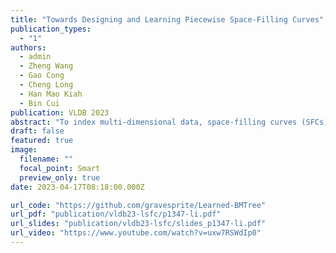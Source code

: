 ```yaml
---
title: "Towards Designing and Learning Piecewise Space-Filling Curves"
publication_types:
  - "1"
authors:
  - admin
  - Zheng Wang
  - Gao Cong
  - Cheng Long
  - Han Mao Kiah
  - Bin Cui
publication: VLDB 2023
abstract: "To index multi-dimensional data, space-filling curves (SFCs) have been used to map the data to one dimension, and then a one-dimensional indexing method such as the B-tree is used to index the mapped data. The existing SFCs all adopt a single mapping scheme for the whole data space. However, a single mapping scheme often does not perform well on all the data space. In this paper, we propose a new type of SFC called piecewise SFCs, which adopts different mapping schemes for different data subspaces. Specifically, we propose a data structure called Bit Merging tree (BMTree), which can generate data subspaces and their SFCs simultaneously and achieve desirable properties of the SFC for whole data space. Furthermore, we develop a reinforcement learning based solution to build the BMTree, aiming to achieve excellent query performance. Extensive experiments show that our proposed method outperforms existing SFCs in terms of query performance."
draft: false
featured: true
image:
  filename: ""
  focal_point: Smart
  preview_only: true
date: 2023-04-17T08:18:00.000Z

url_code: "https://github.com/gravesprite/Learned-BMTree"
url_pdf: "publication/vldb23-lsfc/p1347-li.pdf"
url_slides: "publication/vldb23-lsfc/slides_p1347-li.pdf"
url_video: "https://www.youtube.com/watch?v=uxw7RSWdIp0"
---
```

